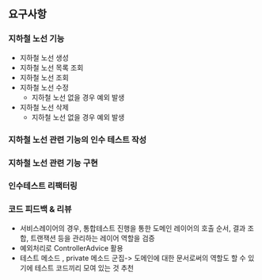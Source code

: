 ## 요구사항
### 지하철 노선 기능
- 지하철 노선 생성
- 지하철 노선 목록 조회
- 지하철 노선 조회
- 지하철 노선 수정
    - 지하철 노선 없을 경우 예외 발생  
- 지하철 노선 삭제
    - 지하철 노선 없을 경우 예외 발생

### 지하철 노선 관련 기능의 인수 테스트 작성

### 지하철 노선 관련 기능 구현

### 인수테스트 리팩터링

### 코드 피드백 & 리뷰
- 서비스레이어의 경우, 통합테스트 진행을 통한 도메인 레이어의 호출 순서, 결과 조합, 트랜잭션 등을 관리하는 레이어 역할을 검증
- 예외처리로 ControllerAdvice 활용
- 테스트 메소드 , private 메소드 군집-> 도메인에 대한 문서로써의 역할도 할 수 있기에 테스트 코드끼리 모여 있는 것 추천
